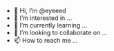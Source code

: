 - 👋 Hi, I’m @eyeeed
- 👀 I’m interested in ...
- 🌱 I’m currently learning ...
- 💞️ I’m looking to collaborate on ...
- 📫 How to reach me ...

<!---
eyeeed/eyeeed is a ✨ special ✨ repository because its `README.md` (this file) appears on your GitHub profile.
You can click the Preview link to take a look at your changes.
--->

